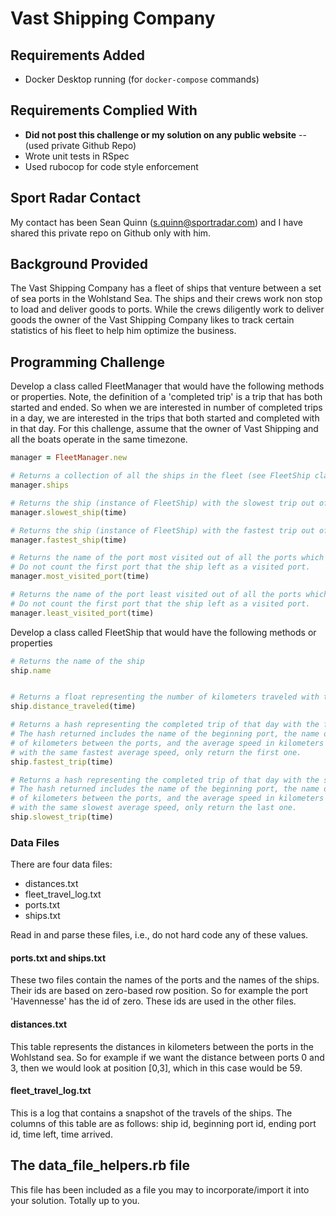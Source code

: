 # Vast Shipping Company

## Requirements Added
- Docker Desktop running (for `docker-compose` commands)


## Requirements Complied With

- __Did not post this challenge or my solution on any public website__ -- (used private Github Repo)
- Wrote unit tests in RSpec
- Used rubocop for code style enforcement

## Sport Radar Contact
My contact has been Sean Quinn (s.quinn@sportradar.com) and I have shared this private repo on Github only with him.
## Background Provided
The Vast Shipping Company has a fleet of ships that venture between a set of sea ports in the Wohlstand Sea. The ships
and their crews work non stop to load and deliver goods to ports. While the crews diligently work to deliver goods 
the owner of the Vast Shipping Company likes to track certain statistics of his fleet to help him optimize the
business.

## Programming Challenge

Develop a class called FleetManager that would have the following methods or properties. Note, the definition of a
'completed trip' is a trip that has both started and ended. So when we are interested in number of completed trips
in a day, we are interested in the trips that both started and completed with in that day. For this challenge, assume
that the owner of Vast Shipping and all the boats operate in the same timezone.


```ruby
manager = FleetManager.new

# Returns a collection of all the ships in the fleet (see FleetShip class)
manager.ships

# Returns the ship (instance of FleetShip) with the slowest trip out of all the completed trips by all ships that day
manager.slowest_ship(time)

# Returns the ship (instance of FleetShip) with the fastest trip out of all the completed trips by all ships that day
manager.fastest_ship(time)

# Returns the name of the port most visited out of all the ports which were visited by the ships in that day.
# Do not count the first port that the ship left as a visited port.
manager.most_visited_port(time)

# Returns the name of the port least visited out of all the ports which were visited by the ships in that day,
# Do not count the first port that the ship left as a visited port.
manager.least_visited_port(time)

```

Develop a class called FleetShip that would have the following methods or properties

```ruby
# Returns the name of the ship
ship.name


# Returns a float representing the number of kilometers traveled with the completed trips on that day.
ship.distance_traveled(time)

# Returns a hash representing the completed trip of that day with the fastest average speed (distance in km/time in hr).
# The hash returned includes the name of the beginning port, the name of ending port, depart_time, arrival_time, number 
# of kilometers between the ports, and the average speed in kilometers for the completed. If there is more than one trip
# with the same fastest average speed, only return the first one. 
ship.fastest_trip(time)

# Returns a hash representing the completed trip of that day with the slowest average speed (distance in km/time in hr).
# The hash returned includes the name of the beginning port, the name of ending port, depart_time, arrival_time, number
# of kilometers between the ports, and the average speed in kilometers for the completed. If there is more than one trip
# with the same slowest average speed, only return the last one. 
ship.slowest_trip(time)

```

### Data Files

There are four data files:
 - distances.txt
 - fleet_travel_log.txt
 - ports.txt
 - ships.txt
 
Read in and parse these files, i.e., do not hard code any of these values.
 
#### ports.txt and ships.txt
These two files contain the names of the ports and the names of the ships. Their ids are based on zero-based row
position. So for example the port 'Havennesse' has the id of zero. These ids are used in the other files.

#### distances.txt
This table represents the distances in kilometers between the ports in the Wohlstand sea. So for example if we want the 
distance between ports 0 and 3, then we would look at position [0,3], which in this case would be 59.

#### fleet_travel_log.txt
This is a log that contains a snapshot of the travels of the ships. The columns of this table are as follows: ship id,
beginning port id, ending port id, time left, time arrived. 
 
## The data_file_helpers.rb file
This file has been included as a file you may to incorporate/import it into your solution. Totally up to you.

